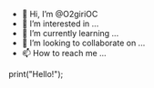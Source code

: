 - 👋 Hi, I’m @O2giriOC
- 👀 I’m interested in ...
- 🌱 I’m currently learning ...
- 💞️ I’m looking to collaborate on ...
- 📫 How to reach me ...

<!---
O2giriOC/O2giriOC is a ✨ special ✨ repository because its `README.md` (this file) appears on your GitHub profile.
You can click the Preview link to take a look at your changes.
--->

print("Hello!");
